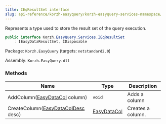 ```yaml
---
title: IEqResultSet interface
slug: api-reference/korzh-easyquery/korzh-easyquery-services-namespace/ieqresultset-interface
---
```


Represents a type used to store the result set of the query execution.
```csharp
public interface Korzh.EasyQuery.Services.IEqResultSet
    : IEasyDataResultSet, IDisposable

```
Package: `Korzh.EasyQuery` (targets: `netstandard2.0`)

Assembly: `Korzh.EasyQuery.dll`

### Methods

| Name | Type | Description | 
| --- | --- | --- | 
| AddColumn([EasyDataCol](//easyquery/docs/api-reference/easydata-core/easydata-namespace/easydatacol-class) column) | `void` | Adds a column | 
| CreateColumn([EasyDataColDesc](//easyquery/docs/api-reference/easydata-core/easydata-namespace/easydatacoldesc-class) desc) | [EasyDataCol](//easyquery/docs/api-reference/easydata-core/easydata-namespace/easydatacol-class) | Creates a column. |